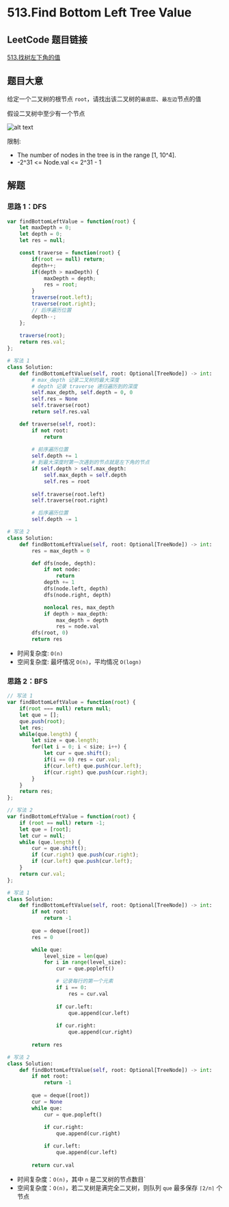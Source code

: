 # 513.Find Bottom Left Tree Value

## LeetCode 题目链接

[513.找树左下角的值](https://leetcode.com/problems/find-bottom-left-tree-value/)

## 题目大意

给定一个二叉树的根节点 `root`，请找出该二叉树的`最底层`、`最左边`节点的值

假设二叉树中至少有一个节点

![alt text](https://github.com/donnapersonal/picx-images-hosting/raw/master/image.5mo0xnh1ao.webp)

限制:
- The number of nodes in the tree is in the range [1, 10^4].
- -2^31 <= Node.val <= 2^31 - 1

## 解题

### 思路 1：DFS 

```js
var findBottomLeftValue = function(root) {
    let maxDepth = 0;
    let depth = 0;
    let res = null;

    const traverse = function(root) {
        if(root == null) return;
        depth++;
        if(depth > maxDepth) {
            maxDepth = depth;
            res = root;
        }
        traverse(root.left);
        traverse(root.right);
        // 后序遍历位置
        depth--;
    };
    
    traverse(root);
    return res.val;
};
```
```python
# 写法 1
class Solution:
    def findBottomLeftValue(self, root: Optional[TreeNode]) -> int:
        # max_depth 记录二叉树的最大深度
        # depth 记录 traverse 递归遍历到的深度
        self.max_depth, self.depth = 0, 0
        self.res = None
        self.traverse(root)
        return self.res.val

    def traverse(self, root):
        if not root:
            return 
        
        # 前序遍历位置
        self.depth += 1
        # 到最大深度时第一次遇到的节点就是左下角的节点
        if self.depth > self.max_depth:
            self.max_depth = self.depth
            self.res = root
    
        self.traverse(root.left)
        self.traverse(root.right)

        # 后序遍历位置
        self.depth -= 1

# 写法 2
class Solution:
    def findBottomLeftValue(self, root: Optional[TreeNode]) -> int:
        res = max_depth = 0

        def dfs(node, depth):
            if not node:
                return
            depth += 1
            dfs(node.left, depth)
            dfs(node.right, depth)

            nonlocal res, max_depth
            if depth > max_depth:
                max_depth = depth
                res = node.val
        dfs(root, 0)
        return res
```

- 时间复杂度: `O(n)`
- 空间复杂度: 最坏情况 `O(n)`，平均情况 `O(logn)`
  
### 思路 2：BFS

```js
// 写法 1
var findBottomLeftValue = function(root) {
    if(root === null) return null;
    let que = [];
    que.push(root);
    let res;
    while(que.length) {
        let size = que.length;
        for(let i = 0; i < size; i++) {
            let cur = que.shift();
            if(i == 0) res = cur.val;
            if(cur.left) que.push(cur.left);
            if(cur.right) que.push(cur.right);
        }
    }
    return res;
};

// 写法 2
var findBottomLeftValue = function(root) {
    if (root == null) return -1;
    let que = [root];
    let cur = null;
    while (que.length) {
        cur = que.shift();
        if (cur.right) que.push(cur.right);
        if (cur.left) que.push(cur.left);
    }
    return cur.val;
};
```
```python
# 写法 1
class Solution:
    def findBottomLeftValue(self, root: Optional[TreeNode]) -> int:
        if not root:
            return -1
        
        que = deque([root])
        res = 0

        while que:
            level_size = len(que)
            for i in range(level_size):
                cur = que.popleft()

                # 记录每行的第一个元素
                if i == 0:
                    res = cur.val
                
                if cur.left:
                    que.append(cur.left)
                
                if cur.right:
                    que.append(cur.right)
        
        return res

# 写法 2
class Solution:
    def findBottomLeftValue(self, root: Optional[TreeNode]) -> int:
        if not root:
            return -1
        
        que = deque([root])
        cur = None
        while que:
            cur = que.popleft()
            
            if cur.right:
                que.append(cur.right)

            if cur.left:
                que.append(cur.left)
        
        return cur.val
```

- 时间复杂度：`O(n)`，其中 `n` 是二叉树的节点数目`
- 空间复杂度：`O(n)`，若二叉树是满完全二叉树，则队列 `que` 最多保存 `⌈2/n⌉` 个节点